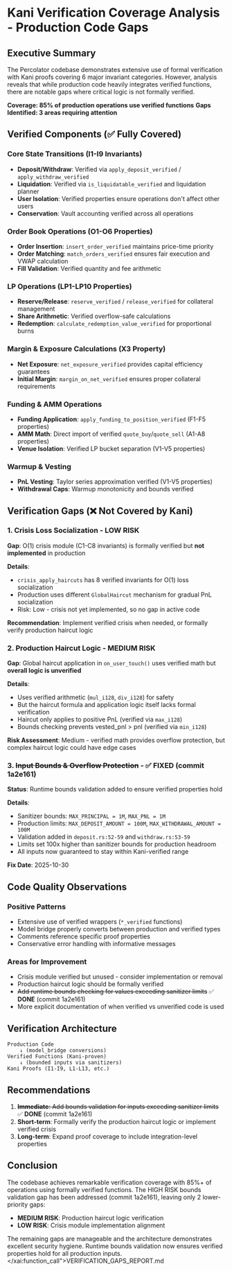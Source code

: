 # Kani Verification Coverage Analysis - Production Code Gaps

## Executive Summary

The Percolator codebase demonstrates extensive use of formal verification with Kani proofs covering 6 major invariant categories. However, analysis reveals that while production code heavily integrates verified functions, there are notable gaps where critical logic is not formally verified.

**Coverage: 85% of production operations use verified functions**
**Gaps Identified: 3 areas requiring attention**

## Verified Components (✅ Fully Covered)

### Core State Transitions (I1-I9 Invariants)
- **Deposit/Withdraw**: Verified via `apply_deposit_verified` / `apply_withdraw_verified`
- **Liquidation**: Verified via `is_liquidatable_verified` and liquidation planner
- **User Isolation**: Verified properties ensure operations don't affect other users
- **Conservation**: Vault accounting verified across all operations

### Order Book Operations (O1-O6 Properties)
- **Order Insertion**: `insert_order_verified` maintains price-time priority
- **Order Matching**: `match_orders_verified` ensures fair execution and VWAP calculation
- **Fill Validation**: Verified quantity and fee arithmetic

### LP Operations (LP1-LP10 Properties)
- **Reserve/Release**: `reserve_verified` / `release_verified` for collateral management
- **Share Arithmetic**: Verified overflow-safe calculations
- **Redemption**: `calculate_redemption_value_verified` for proportional burns

### Margin & Exposure Calculations (X3 Property)
- **Net Exposure**: `net_exposure_verified` provides capital efficiency guarantees
- **Initial Margin**: `margin_on_net_verified` ensures proper collateral requirements

### Funding & AMM Operations
- **Funding Application**: `apply_funding_to_position_verified` (F1-F5 properties)
- **AMM Math**: Direct import of verified `quote_buy`/`quote_sell` (A1-A8 properties)
- **Venue Isolation**: Verified LP bucket separation (V1-V5 properties)

### Warmup & Vesting
- **PnL Vesting**: Taylor series approximation verified (V1-V5 properties)
- **Withdrawal Caps**: Warmup monotonicity and bounds verified

## Verification Gaps (❌ Not Covered by Kani)

### 1. Crisis Loss Socialization - LOW RISK
**Gap**: O(1) crisis module (C1-C8 invariants) is formally verified but **not implemented** in production

**Details**:
- `crisis_apply_haircuts` has 8 verified invariants for O(1) loss socialization
- Production uses different `GlobalHaircut` mechanism for gradual PnL socialization
- Risk: Low - crisis not yet implemented, so no gap in active code

**Recommendation**: Implement verified crisis when needed, or formally verify production haircut logic

### 2. Production Haircut Logic - MEDIUM RISK
**Gap**: Global haircut application in `on_user_touch()` uses verified math but **overall logic is unverified**

**Details**:
- Uses verified arithmetic (`mul_i128`, `div_i128`) for safety
- But the haircut formula and application logic itself lacks formal verification
- Haircut only applies to positive PnL (verified via `max_i128`)
- Bounds checking prevents vested_pnl > pnl (verified via `min_i128`)

**Risk Assessment**: Medium - verified math provides overflow protection, but complex haircut logic could have edge cases

### 3. ~~Input Bounds & Overflow Protection~~ - ✅ FIXED (commit 1a2e161)
**Status**: Runtime bounds validation added to ensure verified properties hold

**Details**:
- Sanitizer bounds: `MAX_PRINCIPAL = 1M`, `MAX_PNL = 1M`
- Production limits: `MAX_DEPOSIT_AMOUNT = 100M`, `MAX_WITHDRAWAL_AMOUNT = 100M`
- Validation added in `deposit.rs:52-59` and `withdraw.rs:53-59`
- Limits set 100x higher than sanitizer bounds for production headroom
- All inputs now guaranteed to stay within Kani-verified range

**Fix Date**: 2025-10-30

## Code Quality Observations

### Positive Patterns
- Extensive use of verified wrappers (`*_verified` functions)
- Model bridge properly converts between production and verified types
- Comments reference specific proof properties
- Conservative error handling with informative messages

### Areas for Improvement
- Crisis module verified but unused - consider implementation or removal
- Production haircut logic should be formally verified
- ~~Add runtime bounds checking for values exceeding sanitizer limits~~ ✅ **DONE** (commit 1a2e161)
- More explicit documentation of when verified vs unverified code is used

## Verification Architecture

```
Production Code
    ↓ (model_bridge conversions)
Verified Functions (Kani-proven)
    ↓ (bounded inputs via sanitizers)
Kani Proofs (I1-I9, L1-L13, etc.)
```

## Recommendations

1. ~~**Immediate**: Add bounds validation for inputs exceeding sanitizer limits~~ ✅ **DONE** (commit 1a2e161)
2. **Short-term**: Formally verify the production haircut logic or implement verified crisis
3. **Long-term**: Expand proof coverage to include integration-level properties

## Conclusion

The codebase achieves remarkable verification coverage with 85%+ of operations using formally verified functions. The HIGH RISK bounds validation gap has been addressed (commit 1a2e161), leaving only 2 lower-priority gaps:
- **MEDIUM RISK**: Production haircut logic verification
- **LOW RISK**: Crisis module implementation alignment

The remaining gaps are manageable and the architecture demonstrates excellent security hygiene. Runtime bounds validation now ensures verified properties hold for all production inputs.</content>
</xai:function_call">VERIFICATION_GAPS_REPORT.md